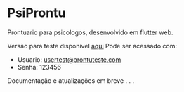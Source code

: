 # PsiProntu

Prontuario para psicologos, desenvolvido em flutter web.

Versão para teste disponível [aqui](https://prontuario-7614a.web.app/#/)
Pode ser acessado com: 
- Usuario: usertest@prontuteste.com
-  Senha: 123456

Documentação e atualizações em breve . . .